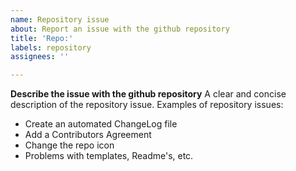 ```yaml
---
name: Repository issue
about: Report an issue with the github repository
title: 'Repo:'
labels: repository
assignees: ''

---
```


**Describe the issue with the github repository**
A clear and concise description of the repository issue.
Examples of repository issues:
* Create an automated ChangeLog file
* Add a Contributors Agreement
* Change the repo icon
* Problems with templates, Readme's, etc.

